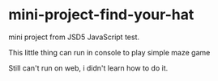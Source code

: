 ﻿# mini-project-find-your-hat

mini project from JSD5 JavaScript test.

This little thing can run in console to play simple maze game

Still can't run on web, i didn't learn how to do it. 
